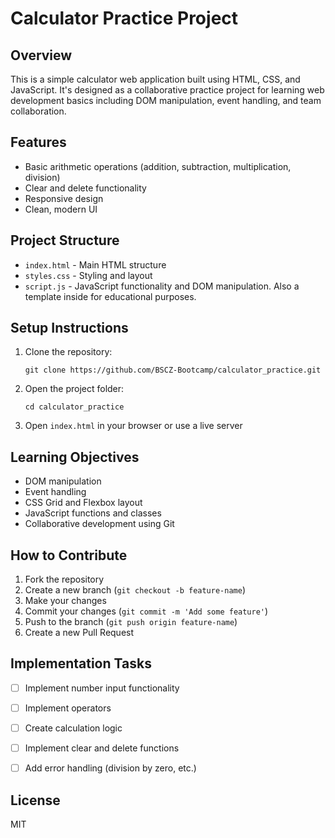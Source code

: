 # Calculator Practice Project

## Overview
This is a simple calculator web application built using HTML, CSS, and JavaScript. It's designed as a collaborative practice project for learning web development basics including DOM manipulation, event handling, and team collaboration.

## Features
- Basic arithmetic operations (addition, subtraction, multiplication, division)
- Clear and delete functionality
- Responsive design
- Clean, modern UI

## Project Structure
- `index.html` - Main HTML structure
- `styles.css` - Styling and layout
- `script.js` - JavaScript functionality and DOM manipulation. Also a template inside for educational purposes.

## Setup Instructions
1. Clone the repository:
   ```
   git clone https://github.com/BSCZ-Bootcamp/calculator_practice.git
   ```
2. Open the project folder:
   ```
   cd calculator_practice
   ```
3. Open `index.html` in your browser or use a live server

## Learning Objectives
- DOM manipulation
- Event handling
- CSS Grid and Flexbox layout
- JavaScript functions and classes
- Collaborative development using Git

## How to Contribute
1. Fork the repository
2. Create a new branch (`git checkout -b feature-name`)
3. Make your changes
4. Commit your changes (`git commit -m 'Add some feature'`)
5. Push to the branch (`git push origin feature-name`)
6. Create a new Pull Request

## Implementation Tasks
- [ ] Implement number input functionality
- [ ] Implement operators
- [ ] Create calculation logic
- [ ] Implement clear and delete functions
- [ ] Add error handling (division by zero, etc.)


## License
MIT